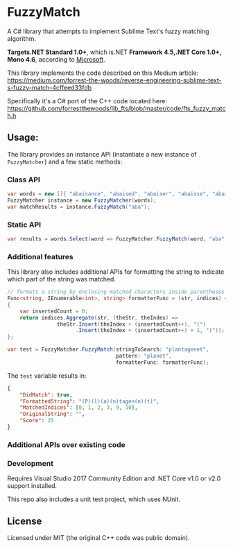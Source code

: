 # FuzzyMatch
A C# library that attempts to implement Sublime Text's fuzzy matching algorithm.

**Targets.NET Standard 1.0+**, which is.NET **Framework 4.5,.NET Core 1.0+, Mono 4.6**, according to [Microsoft](https://docs.microsoft.com/en-us/dotnet/standard/net-standard).

This library implements the code described on this Medium article:
https://medium.com/forrest-the-woods/reverse-engineering-sublime-text-s-fuzzy-match-4cffeed33fdb

Specifically it's a C# port of the C++ code located here: https://github.com/forrestthewoods/lib_fts/blob/master/code/fts_fuzzy_match.h

## Usage:
The library provides an instance API (instantiate a new instance of ```FuzzyMatcher```) and a few static methods:

### Class API
```C#
var words = new []{ "abaisance", "abaised", "abaiser", "abaisse", "abaissed", "abaka" };
FuzzyMatcher instance = new FuzzyMatcher(words);
var matchResults = instance.FuzzyMatch("aba");
```
### Static API
```C#
var results = words.Select(word => FuzzyMatcher.FuzzyMatch(word, "aba", true)).Where(results => results.DidMatch || results.Score > 0).ToList();
```

### Additional features
This library also includes additional APIs for formatting the string to indicate which part of the string was matched.
```C#
// formats a string by enclosing matched characters inside parentheses
Func<string, IEnumerable<int>, string> formatterFunc = (str, indices) =>
{
    var insertedCount = 0;
    return indices.Aggregate(str, (theStr, theIndex) => 
                theStr.Insert(theIndex + (insertedCount++), "(")
                      .Insert(theIndex + (insertedCount++) + 1, ")"));
};

var test = FuzzyMatcher.FuzzyMatch(stringToSearch: "plantagenet",
                                   pattern: "planet",
                                   formatterFunc: formatterFunc);
```
The ```test``` variable results in:
```JSON
{
    "DidMatch": true,
    "FormattedString": "(P)(l)(a)(n)tagen(e)(t)",
    "MatchedIndices": [0, 1, 2, 3, 9, 10],
    "OriginalString": "",
    "Score": 25
}
```

### Additional APIs over existing code

### Development
Requires Visual Studio 2017 Community Edition and .NET Core v1.0 or v2.0 support installed.

This repo also includes a unit test project, which uses NUnit.

## License
Licensed under MIT (the original C++ code was public domain).